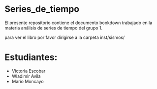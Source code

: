 # Series_de_tiempo
El presente repositorio contiene el documento bookdown trabajado en la materia análisis de series de tiempo del grupo 1.  

para ver el libro por favor dirigirse a la carpeta inst/sismos/

# Estudiantes:

- Victoria Escobar
- Wladimir Avila
- Mario Moncayo
